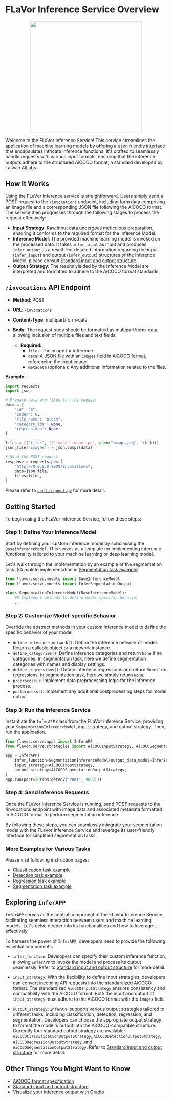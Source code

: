 # FLaVor Inference Service Overview

<p align="center">
    <img src="images/overview.png" width="350">
</p>

Welcome to the FLaVor Inference Service! This service streamlines the application of machine learning models by offering a user-friendly interface that encapsulates intricate inference functions. It's crafted to seamlessly handle requests with various input formats, ensuring that the inference outputs adhere to the structured AiCOCO format, a standard developed by Taiwan AILabs.

## How It Works

Using the FLaVor inference service is straightforward. Users simply send a POST request to the `/invocations` endpoint, including form data comprising an image file and a corresponding JSON file following the AiCOCO format. The service then progresses through the following stages to process the request effectively:

- **Input Strategy**: Raw input data undergoes meticulous preparation, ensuring it conforms to the required format for the Inference Model.
- **Inference Model**: The provided machine learning model is invoked on the processed data. It takes `infer_input` as input and produces `infer_output` as a result. For detailed information regarding the input (`infer_input`) and output (`infer_output`) structures of the Inference Model, please consult [Standard input and output structure](./docs/input_output_structure.md).
- **Output Strategy**: The results yielded by the Inference Model are interpreted and formatted to adhere to the AiCOCO format standards.

## `/invocations` API Endpoint

- **Method**: POST
- **URL**: `/invocations`
- **Content-Type**: multipart/form-data
- **Body**: The request body should be formatted as multipart/form-data, allowing inclusion of multiple files and text fields.

  - **Required:**
    - `files`: The image for inference.
    - `data`: A JSON file with an `images` field in AiCOCO format, referencing the input image.
    - `metadata` (optional): Any additional information related to the files.

**Example**:

```python
import requests
import json

# Prepare data and files for the request
data = {
    "id": "0",
    "index": 0,
    "file_name": "0.dcm",
    "category_ids": None,
    "regressions": None
}

files = [("files", (f"images_image.jpg", open("image.jpg", "rb")))]
json_file["images"] = json.dumps(data)

# Send the POST request
response = requests.post(
    "http://0.0.0.0:9000/invocations",
    data=json_file,
    files=files,
)
```

Please refer to [`send_request.py`](send_request.py) for more detail.

## Getting Started

To begin using the FLaVor Inference Service, follow these steps:

### Step 1: Define Your Inference Model

Start by defining your custom inference model by subclassing the `BaseInferenceModel`. This serves as a template for implementing inference functionality tailored to your machine learning or deep learning model.

Let's walk through the implementation by an example of the segmentation task. (Complete implementation in [Segmentation task example](./docs/segmentation_example.md))

```python
from flavor.serve.models import BaseInferenceModel
from flavor.serve.models import InferSegmentationOutput

class SegmentationInferenceModel(BaseInferenceModel):
    ## Implement methods to define model-specific behavior
    ...

```

### Step 2: Customize Model-specific Behavior

Override the abstract methods in your custom inference model to define the specific behavior of your model:

- `define_inference_network()`: Define the inference network or model. Return a callable object or a network instance.
- `define_categories()`: Define inference categories and return `None` if no categories. In segmentation task, here we define segmentation categories with names and display settings.
- `define_regressions()`: Define inference regressions and return `None` if no regressions. In segmentation task, here we simply return `None`.
- `preprocess()`: Implement data preprocessing logic for the inference process.
- `postprocess()`: Implement any additional postprocessing steps for model output.

### Step 3: Run the Inference Service

Instantiate the `InferAPP` class from the FLaVor Inference Service, providing your `SegmentationInferenceModel`, input strategy, and output strategy. Then, run the application.

```python
from flavor.serve.apps import InferAPP
from flavor.serve.strategies import AiCOCOInputStrategy, AiCOCOSegmentationOutputStrategy

app = InferAPP(
    infer_function=SegmentationInferenceModel(output_data_model=InferSegmentationOutput),
    input_strategy=AiCOCOInputStrategy,
    output_strategy=AiCOCOSegmentationOutputStrategy,
)
app.run(port=int(os.getenv("PORT", 9000)))

```

### Step 4: Send Inference Requests

Once the FLaVor Inference Service is running, send POST requests to the /invocations endpoint with image data and associated metadata formatted in AiCOCO format to perform segmentation inference.

By following these steps, you can seamlessly integrate your segmentation model with the FLaVor Inference Service and leverage its user-friendly interface for simplified segmentation tasks.

### More Examples for Various Tasks

Please visit following instruction pages:

- [Classification task example](./docs/classification_example.md)
- [Detection task example](./docs/detection_example.md)
- [Regression task example](./docs/regression_example.md)
- [Segmentation task example](./docs/segmentation_example.md)

## Exploring `InferAPP`

`InferAPP` serves as the central component of the FLaVor Inference Service, facilitating seamless interaction between users and machine learning models. Let's delve deeper into its functionalities and how to leverage it effectively.

To harness the power of `InferAPP`, developers need to provide the following essential components:

- `infer_function`: Developers can specify their custom inference function, allowing `InferAPP` to invoke the model and process its output seamlessly. Refer to [Standard input and output structure](./docs/input_output_structure.md) for more detail.

- `input_strategy`: With the flexibility to define input strategies, developers can convert incoming API requests into the standardized AiCOCO format. The standardized `AiCOCOInputStrategy` ensures consistency and compatibility with the AiCOCO format. Both the input and output of `input_strategy` must adhere to the AiCOCO format with the `images` field.

- `output_strategy`: `InferAPP` supports various output strategies tailored to different tasks, including classification, detection, regression, and segmentation. Developers can choose the appropriate output strategy to format the model's output into the AiCOCO-compatible structure. Currently four standard output strategy are available: `AiCOCOClassificationOutputStrategy`, `AiCOCODetectionOutputStrategy`, `AiCOCORegressionOutputStrategy`, and `AiCOCOSegmentationOutputStrategy`. Refer to [Standard input and output structure](./docs/input_output_structure.md) for more detail.

## Other Things You Might Want to Know

- [AiCOCO format specification](./docs/AiCOCO_spec.md)
- [Standard input and output structure](./docs/input_output_structure.md)
- [Visualize your inference output with Gradio](./docs/gradio_example.md)
